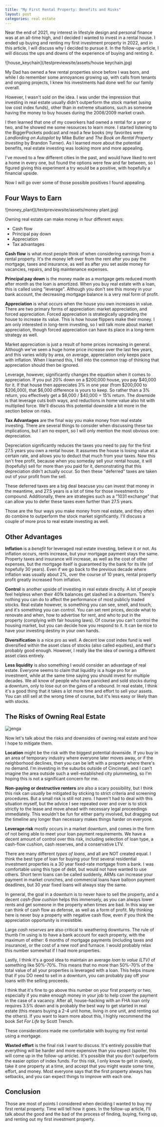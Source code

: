 ```yaml
---
title: "My First Rental Property: Benefits and Risks"
layout: post
categories: real estate
---
```


Near the end of 2021, my interest in lifestyle design and personal finance was at an all-time high, and I decided I wanted to invest in a rental house. I ended up buying and renting my first investment property in 2022, and in this article, I will discuss why I decided to pursue it. In the follow-up article, I will discuss the ups and downs of the experience of buying and renting it.



![house_keychain](/testpreviewsite/assets/house keychain.jpg)

My Dad has owned a few rental properties since before I was born, and while I do remember some annoyances growing up, with calls from tenants and ongoing projects, I knew his investments had done well for our family overall. 

However, I wasn't sold on the idea. I was under the impression that investing in real estate usually didn't outperform the stock market (using low cost index funds), other than in extreme situations, such as someone having the money to buy houses during the 2008/2009 market crash. 

I then learned that one of my coworkers had owned a rental for a year or two, and he showed me some resources to learn more. I started listening to the BiggerPockets podcast and read a few books (my favorites were *Landlording on Autopilot* by Mike Butler and *The Book on Rental Property Investing* by Brandon Turner). As I learned more about the potential benefits, real estate investing was looking more and more appealing.

I've moved to a few different cities in the past, and would have liked to rent a home in every one, but found the options were few and far between, so I figured giving this experiment a try would be a positive, with hopefully a financial upside.

Now I will go over some of those possible positives I found appealing.

## Four Ways to Earn
![money_plant](/testpreviewsite/assets/money plant.jpg)

Owning real estate can make money in four different ways: 
* Cash flow
* Principal pay down
* Appreciation
* Tax advantages

**Cash flow** is what most people think of when considering earnings from a rental property. It's the money left over from the rent after you pay the mortgage, taxes and insurance, as well as after you set aside money for vacancies, repairs, and big maintenance expenses. 

**Principal pay down** is the money made as a mortgage gets reduced month after month as the loan is amortized. When you buy real estate with a loan, this is called using "leverage". Although you don't see this money in your bank account, the decreasing mortgage balance is a very real form of profit.

**Appreciation** is what occurs when the house you own increases in value. There are two primary forms of appreciation: market appreciation, and forced appreciation. Forced appreciation is strategically upgrading the house to increase its value. This is how house flippers make their money. I am only interested in long-term investing, so I will talk more about market appreciation, though forced appreciation can have its place in a long-term strategy as well.

Market appreciation is just a result of home prices increasing in general. Although we've seen a huge home price increase over the last few years, and this varies wildly by area, on average, appreciation only keeps pace with inflation. When I learned this, I fell into the common trap of thinking that appreciation should then be ignored. 

Leverage, however, significantly changes the equation when it comes to appreciation. If you put 20% down on a $200,000 house, you pay $40,000 for it. If that house then appreciates 3% in one year (from $200,000 to $206,000), that $6,000 difference is yours to keep. So rather than a 3% return, you effectively get a $6,000 / $40,000 = 15% return. The downside is that leverage cuts both ways, and reductions in home value also hit with multiplied force. We'll discuss this potential downside a bit more in the section below on risks.

**Tax Advantages** are the final way you make money from real estate investing. There are several things to consider when discussing these tax implications, but I am no expert, so I will only mention the most obvious one: depreciation.

Depreciation significantly reduces the taxes you need to pay for the first 27.5 years you own a rental house. It assumes the house is losing value at a certain rate, and allows you to deduct that much from your taxes. Now this isn't free profit, because when you someday sell your rental house, it will (hopefully) sell for more than you paid for it, demonstrating that this depreciation didn't actually occur. So then these "deferred" taxes are taken out of your profit from the sell.

These deferred taxes are a big deal beacuse you can invest that money in the meantime, and 27.5 years is a lot of time for those investments to compound. Additionally, there are strategies such as a "1031 exchange" that can allow you to defer these taxes even further than 27.5 years. 

Those are the four ways you make money from real estate, and they often do combine to outperform the stock market significantly. I'll discuss a couple of more pros to real estate investing as well.

## Other Advantages
**Inflation** is a *benefit* for leveraged real estate investing, believe it or not. As inflation occurs, rents increase, but your mortgage payment stays the same. Property taxes and insurance will increase, as well as the cost of other expenses, but the mortgage itself is guaranteed by the bank for its life (of hopefully 30 years). Even if we go back to the previous decade where inflation was usually about 2%, over the course of 10 years, rental property profit greatly increased from inflation. 

**Control** is another upside of investing in real estate directly. A lot of people feel helpless when their 401k balances get slashed in a downturn. There's nothing you can do to affect the performance of most publicly traded stocks. Real estate however, is something you can see, smell, and touch, and it's something you can control. You can set rent prices, decide what to renovate and when, how to advertise for rent, and who to put in the property (complying with fair housing laws). Of course you can't control the housing market, but you can decide how you respond to it. It can be nice to have your investing destiny in your own hands.

**Diversification** is a nice pro as well. A decent low cost index fund is well diversified within the asset class of stocks (also called equities), and that's probably good enough. However, I really like the idea of owning a different asset class entirely.

**Less liquidity** is also something I would consider an advantage of real estate. Everyone seems to claim that liquidity is a huge pro for an investment, while at the same time saying you should invest for multiple decades. We all know of people who have panicked and sold stocks during a downturn, only to lose out on the gains of a rebound. In real estate, I think it's a good thing that it takes a lot more time and effort to sell your assets. You can still sell at the wrong time of course, but it's less easy or likely than with stocks.

## The Risks of Owning Real Estate
![jenga](/testpreviewsite/assets/jenga.jpg)

Now let's talk about the risks and downsides of owning real estate and how I hope to mitigate them.

**Location** might be the risk with the biggest potential downside. If you buy in an area of temporary industry where everyone later moves away, or if the neighborhood declines, then you can be left with a property where there's no demand. I'm investing in the suburbs outside of Cincinnati, and I can't imagine the area outside such a well-established city plummeting, so I'm hoping this is not a significant concern for me.
 
**Non-paying or destructive renters** are also a scary possibility, but I think this risk can *usually* be mitigated by sticking to strict criteria and screening procedures. But a small risk is still not zero. I haven't had to deal with this situation myself, but the advice I see repeated over and over is to stick strictly to the lease and move ahead with necessary legal proceedings immediately. This wouldn't be fun for either party involved, but dragging out the timeline any longer than necessary makes things harder on everyone.

**Leverage risk** mostly occurs in a market downturn, and comes in the form of not being able to meet your loan payment requirements. We have a decent amount of control over this risk, including selection of loan type, a cash-flow cushion, cash reserves, and a conservative LTV.

There are many different *types of loans*, and all are NOT created equal. I think the best type of loan for buying your first several residential investment properties is a 30 year fixed-rate mortgage from a bank. I was comfortable using this type of debt, but would not have wanted to use others. Short term loans can be called suddenly, ARMs can increase your payment in market crunches, and commercial loans have balloon payment deadlines, but 30 year fixed loans will always stay the same. 

In general, the goal in a downturn is to never have to sell the property, and a decent *cash-flow cushion* helps this immensely, as you can always lower rents and get someone in the property when times are bad. In this way we can think of cash flow as defense, as well as a form of profit. My thinking here is never buy a property with negative cash flow, even if you think the appreciation opportunity is irresistible. 

Large *cash reserves* are also critical to weathering downturns. The rule of thumb I'm using is to have a bank account for each property, with the maximum of either: 6 months of mortgage payments (including taxes and insurance), or the cost of a new roof and furnace. I would probably relax this number somewhat if I had more properties.

Lastly, I think it's a good idea to maintain an average *loan to value (LTV)* of something like 50%-70%. This means that no more than 50%-70% of the total value of all your properties is leveraged with a loan. This helps insure that if you DO need to sell in a downturn, you can probably pay off your loans with the selling proceeds.

I think that it's fine to go above this number on your first property or two, especially if you make enough money in your job to help cover the payment in the case of a vacancy. After all, house-hacking with an FHA loan only requires 3.5% down and is probably the best way to get started in real estate (this means buying a 2-4 unit home, living in one unit, and renting out the others). If you want to learn more about this, I highly recommend the book *Set For Life* by Scott Trench.

These considerations made me comfortable with buying my first rental using a mortgage.

**Wasted effort** is the final risk I want to discuss. It's entirely possible that everything will be harder and more expensive than you expect (spoiler, this will come up in the follow-up article). It's possible that you don't outperform the easier option of index funds. For this risk, I only know to get in slowly, take it one property at a time, and accept that you might waste some time, effort, and money. Most everyone says that the first property always has setbacks, and you can expect things to improve with each one.

## Conclusion
Those are most of points I considered when deciding I wanted to buy my first rental property. Time will tell how it goes. In the follow-up article, I'll talk about the good and the bad of the process of finding, buying, fixing up, and renting out my first investment property.
